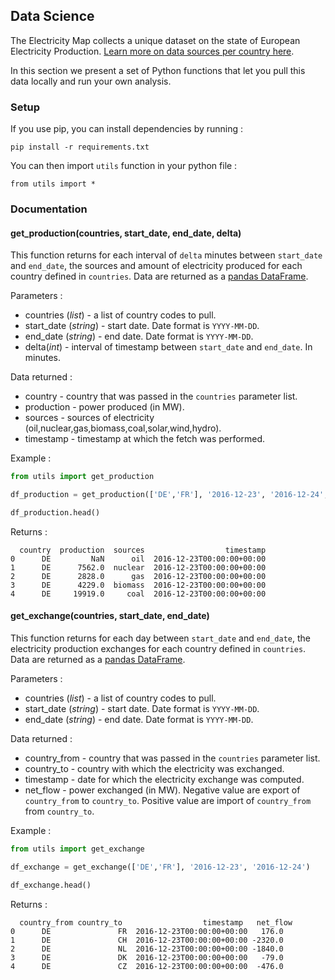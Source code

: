 ## Data Science

The Electricity Map collects a unique dataset on the state of European Electricity Production. [Learn more on data sources per country here](https://github.com/corradio/electricitymap#data-sources).  

In this section we present a set of Python functions that let you pull this data locally and run your own analysis.

### Setup

If you use pip, you can install dependencies by running :

```
pip install -r requirements.txt
```

You can then import `utils` function in your python file :

```
from utils import *
```

### Documentation

#### get_production(countries, start_date, end_date, delta)

This function returns for each interval of `delta` minutes between `start_date` and `end_date`, the sources and amount of electricity produced for each country defined in `countries`.
Data are returned as a [pandas DataFrame](http://pandas.pydata.org/pandas-docs/stable/generated/pandas.DataFrame.html).

Parameters :

- countries (*list*) - a list of country codes to pull.
- start_date (*string*) - start date. Date format is `YYYY-MM-DD`.
- end_date (*string*) - end date. Date format is `YYYY-MM-DD`.
- delta(*int*) - interval of timestamp between `start_date` and `end_date`. In minutes.

Data returned :

- country - country that was passed in the `countries` parameter list.
- production - power produced (in MW).
- sources - sources of electricity (oil,nuclear,gas,biomass,coal,solar,wind,hydro).
- timestamp - timestamp at which the fetch was performed.

Example :

```python
from utils import get_production

df_production = get_production(['DE','FR'], '2016-12-23', '2016-12-24', 1440)

df_production.head()
```

Returns :

```
  country  production  sources                  timestamp
0      DE         NaN      oil  2016-12-23T00:00:00+00:00
1      DE      7562.0  nuclear  2016-12-23T00:00:00+00:00
2      DE      2828.0      gas  2016-12-23T00:00:00+00:00
3      DE      4229.0  biomass  2016-12-23T00:00:00+00:00
4      DE     19919.0     coal  2016-12-23T00:00:00+00:00
```

#### get_exchange(countries, start_date, end_date)

This function returns for each day between `start_date` and `end_date`, the electricity production exchanges for each country defined in `countries`. Data are returned as a [pandas DataFrame](http://pandas.pydata.org/pandas-docs/stable/generated/pandas.DataFrame.html).

Parameters :

- countries (*list*) - a list of country codes to pull.
- start_date (*string*) - start date. Date format is `YYYY-MM-DD`.
- end_date (*string*) - end date. Date format is `YYYY-MM-DD`.

Data returned :

- country_from - country that was passed in the `countries` parameter list.
- country_to - country with which the electricity was exchanged.
- timestamp - date for which the electricity exchange was computed.
- net_flow - power exchanged (in MW). Negative value are export of `country_from` to `country_to`. Positive value are import of `country_from` from `country_to`.

Example :

```python
from utils import get_exchange

df_exchange = get_exchange(['DE','FR'], '2016-12-23', '2016-12-24')

df_exchange.head()
```

Returns :

```
  country_from country_to                  timestamp   net_flow
0      DE               FR  2016-12-23T00:00:00+00:00   176.0
1      DE               CH  2016-12-23T00:00:00+00:00 -2320.0
2      DE               NL  2016-12-23T00:00:00+00:00 -1840.0
3      DE               DK  2016-12-23T00:00:00+00:00   -79.0
4      DE               CZ  2016-12-23T00:00:00+00:00  -476.0
```
